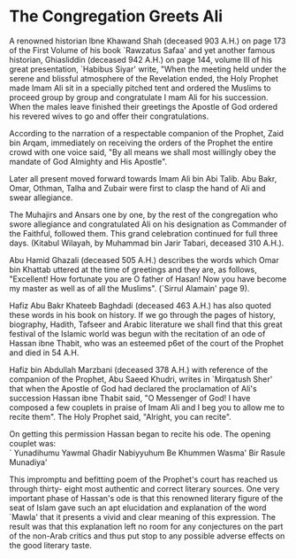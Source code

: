 The Congregation Greets Ali
===========================

A renowned historian lbne Khawand Shah (deceased 903 A.H.) on page 173
of the First Volume of his book \`Rawzatus Safaa' and yet another famous
historian, Ghiasliddin (deceased 942 A.H.) on page 144, volume III of
his great presentation, \`Habibus Siyar' write, "When the meeting held
under the serene and blissful atmosphere of the Revelation ended, the
Holy Prophet made Imam Ali sit in a specially pitched tent and ordered
the Muslims to proceed group by group and congratulate I mam Ali for his
succession. When the males leave finished their greetings the Apostle of
God ordered his revered wives to go and offer their congratulations.

According to the narration of a respectable companion of the Prophet,
Zaid bin Arqam, immediately on receiving the orders of the Prophet the
entire crowd with one voice said, "By all means we shall most willingly
obey the mandate of God Almighty and His Apostle".

Later all present moved forward towards Imam Ali bin Abi Talib. Abu
Bakr, Omar, Othman, Talha and Zubair were first to clasp the hand of Ali
and swear allegiance.

The Muhajirs and Ansars one by one, by the rest of the congregation who
swore allegiance and congratulated Ali on his designation as Commander
of the Faithful, followed them. This grand celebration continued for
full three days. (Kitabul Wilayah, by Muhammad bin Jarir Tabari,
deceased 310 A.H.).

Abu Hamid Ghazali (deceased 505 A.H.) describes the words which Omar bin
Khattab uttered at the time of greetings and they are, as follows,
"Excellent! How fortunate you are O father of Hasan! Now you have become
my master as well as of all the Muslims". (\`Sirrul Alamain' page 9).

Hafiz Abu Bakr Khateeb Baghdadi (deceased 463 A.H.) has also quoted
these words in his book on history. If we go through the pages of
history, biography, Hadith, Tafseer and Arabic literature we shall find
that this great festival of the Islamic world was begun with the
recitation of an ode of Hassan ibne Thabit, who was an esteemed p6et of
the court of the Prophet and died in 54 A.H.

Hafiz bin Abdullah Marzbani (deceased 378 A.H.) with reference of the
companion of the Prophet, Abu Saeed Khudri, writes in \`Mirqatush Sher'
that when the Apostle of God had declared the proclamation of Ali's
succession Hassan ibne Thabit said, "O Messenger of God! I have composed
a few couplets in praise of Imam Ali and I beg you to allow me to recite
them". The Holy Prophet said, "Alright, you can recite".

On getting this permission Hassan began to recite his ode. The opening
couplet was:  
 \` Yunadihumu Yawmal Ghadir Nabiyyuhum Be Khummen Wasma' Bir Rasule
Munadiya'

This impromptu and befitting poem of the Prophet's court has reached us
through thirty- eight most authentic and correct literary sources. One
very important phase of Hassan's ode is that this renowned literary
figure of the seat of Islam gave such an apt elucidation and explanation
of the word \`Mawla' that it presents a vivid and clear meaning of this
expression. The result was that this explanation left no room for any
conjectures on the part of the non-Arab critics and thus put stop to any
possible adverse effects on the good literary taste.


